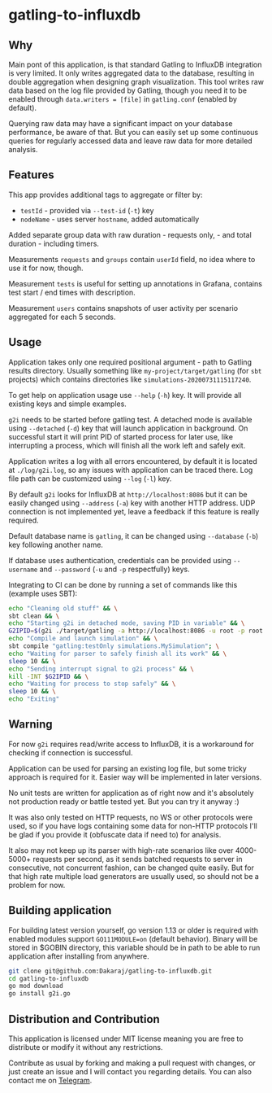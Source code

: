 # gatling-to-influxdb

## Why

Main pont of this application, is that standard Gatling to InfluxDB integration is very limited. It only writes aggregated data to the database, resulting in double aggregation when designing graph visualization. This tool writes raw data based on the log file provided by Gatling, though you need it to be enabled through `data.writers = [file]` in `gatling.conf` (enabled by default).

Querying raw data may have a significant impact on your database performance, be aware of that. But you can easily set up some continuous queries for regularly accessed data and leave raw data for more detailed analysis.

## Features

This app provides additional tags to aggregate or filter by:

- `testId` - provided via `--test-id` (`-t`) key
- `nodeName` - uses server `hostname`, added automatically

Added separate group data with raw duration - requests only, - and total duration - including timers.

Measurements `requests` and `groups` contain `userId` field, no idea where to use it for now, though.

Measurement `tests` is useful for setting up annotations in Grafana, contains test start / end times with description.

Measurement `users` contains snapshots of user activity per scenario aggregated for each 5 seconds.

## Usage

Application takes only one required positional argument - path to Gatling results directory. Usually something like `my-project/target/gatling` (for `sbt` projects) which contains directories like `simulations-20200731115117240`.

To get help on application usage use `--help` (`-h`) key. It will provide all existing keys and simple examples.

`g2i` needs to be started before gatling test. A detached mode is available using `--detached` (`-d`) key that will launch application in background. On successful start it will print PID of started process for later use, like interrupting a process, which will finish all the work left and safely exit.

Application writes a log with all errors encountered, by default it is located at `./log/g2i.log`, so any issues with application can be traced there. Log file path can be customized using `--log` (`-l`) key.

By default `g2i` looks for InfluxDB at `http://localhost:8086` but it can be easily changed using `--address` (`-a`) key with another HTTP address. UDP connection is not implemented yet, leave a feedback if this feature is really required.

Default database name is `gatling`, it can be changed using `--database` (`-b`) key following another name.

If database uses authentication, credentials can be provided using `--username` and `--password` (`-u` and `-p` respectfully) keys.

Integrating to CI can be done by running a set of commands like this (example uses SBT):

```bash
echo "Cleaning old stuff" && \
sbt clean && \
echo "Starting g2i in detached mode, saving PID in variable" && \
G2IPID=$(g2i ./target/gatling -a http://localhost:8086 -u root -p root -b gatling -t "MySimulation-$BUILD_NUMBER" -d | awk '{print $2}') && \
echo "Compile and launch simulation" && \
sbt compile "gatling:testOnly simulations.MySimulation"; \
echo "Waiting for parser to safely finish all its work" && \
sleep 10 && \
echo "Sending interrupt signal to g2i process" && \
kill -INT $G2IPID && \
echo "Waiting for process to stop safely" && \
sleep 10 && \
echo "Exiting"
```

## Warning

For now `g2i` requires read/write access to InfluxDB, it is a workaround for checking if connection is successful.

Application can be used for parsing an existing log file, but some tricky approach is required for it. Easier way will be implemented in later versions.

No unit tests are written for application as of right now and it's absolutely not production ready or battle tested yet. But you can try it anyway :)

It was also only tested on HTTP requests, no WS or other protocols were used, so if you have logs containing some data for non-HTTP protocols I'll be glad if you provide it (obfuscate data if need to) for analysis.

It also may not keep up its parser with high-rate scenarios like over 4000-5000+ requests per second, as it sends batched requests to server in consecutive, not concurrent fashion, can be changed quite easily. But for that high rate multiple load generators are usually used, so should not be a problem for now.

## Building application

For building latest version yourself, go version 1.13 or older is required with enabled modules support `GO111MODULE=on` (default behavior). Binary will be stored in \$GOBIN directory, this variable should be in path to be able to run application after installing from anywhere.

```bash
git clone git@github.com:Dakaraj/gatling-to-influxdb.git
cd gatling-to-influxdb
go mod download
go install g2i.go
```

## Distribution and Contribution

This application is licensed under MIT license meaning you are free to distribute or modify it without any restrictions.

Contribute as usual by forking and making a pull request with changes, or just create an issue and I will contact you regarding details. You can also contact me on [Telegram](https://t.me/Dakaraj).
